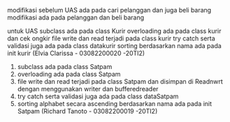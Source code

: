 modifikasi sebelum UAS ada pada cari pelanggan dan juga beli barang 
modifikasi ada pada pelanggan dan beli barang 

untuk UAS 
subclass ada pada class Kurir
overloading ada pada class kurir dan cek ongkir
file write dan read terjadi pada class kurir
try catch serta validasi juga ada pada class datakurir
sorting berdasarkan nama ada pada init kurir
(Elvia Clarissa - 03082200020 -20TI2)

1. subclass ada pada class Satpam
2. overloading ada pada class Satpam 
3. file write dan read terjadi pada class Satpam dan disimpan di Readnwrt dengan menggunakan writer dan bufferedreader
4. try catch serta validasi juga ada pada class dataSatpam
5. sorting alphabet secara ascending berdasarkan nama ada pada init Satpam
(Richard Tanoto - 03082200019 -20TI2)
